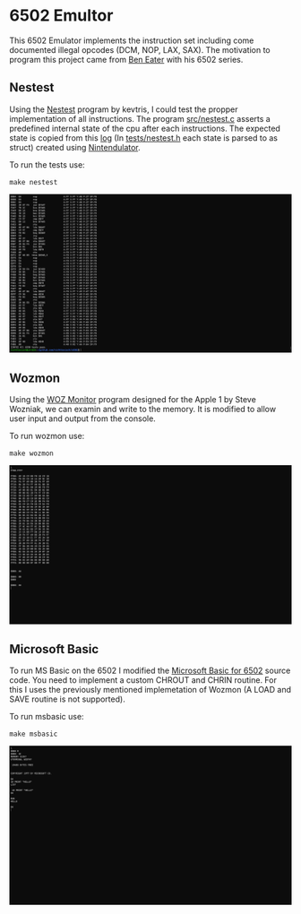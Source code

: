 # 6502 Emultor
This 6502 Emulator implements the instruction set including come documented illegal opcodes (DCM, NOP, LAX, SAX). The motivation to program this project came from [Ben Eater](https://www.youtube.com/@BenEater) with his 6502 series. 

## Nestest
Using the [Nestest](http://nickmass.com/images/nestest.nes) program by kevtris, I could test the propper implementation of all instructions. The program [src/nestest.c](src/nestest.c) asserts a predefined internal state of the cpu after each instructions. The expected state is copied from this [log](tests/nestest_trace.txt) (In [tests/nestest.h](tests/nestest.h) each state is parsed to as struct) created using [Nintendulator](https://www.qmtpro.com/~nes/nintendulator/).

To run the tests use:
```console
make nestest
```

<p>
<img src="./resources/nestest.png">
</p>


## Wozmon
Using the [WOZ Monitor](https://www.sbprojects.net/projects/apple1/wozmon.php) program designed for the Apple 1 by Steve Wozniak, we can examin and write to the memory. It is modified to allow user input and output from the console. 

To run wozmon use:
```console
make wozmon
```

<p>
<img src="./resources/wozmon.png">
</p>




## Microsoft Basic
To run MS Basic on the 6502 I modified the [Microsoft Basic for 6502](https://github.com/mist64/msbasic) source code. You need to implement a custom CHROUT and CHRIN routine. For this I uses the previously mentioned implemetation of Wozmon (A LOAD and SAVE routine is not supported). 

To run msbasic use:
```console
make msbasic
```

<p>
<img src="./resources/msbasic.png">
</p>


